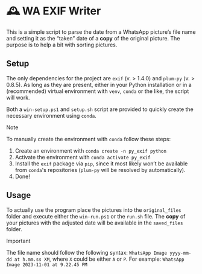 # 🕰️ WA EXIF Writer

This is a simple script to parse the date from a WhatsApp picture’s file name and setting it as the “taken” date of a **copy** of the original picture. The purpose is to help a bit with sorting pictures.

## Setup

The only dependencies for the project are `exif` (v. > 1.4.0) and `plum-py` (v. > 0.8.5). As long as they are present, either in your Python installation or in a (recommended) virtual environment with `venv`, `conda` or the like, the script will work.

Both a `win-setup.ps1` and `setup.sh` script are provided to quickly create the necessary environment using `conda`.

> [!note] 
>
> To manually create the environment with `conda` follow these steps:
>
> 1. Create an environment with `conda create -n py_exif python` 
> 2. Activate the environment with `conda activate py_exif`
> 3. Install the `exif` package via `pip`, since it most likely won’t be available from `conda`'s repositories (`plum-py` will be resolved by automatically).
> 4. Done!

## Usage

To actually use the program place the pictures into the `original_files` folder and execute either the `win-run.ps1` or the `run.sh` file. The **copy** of your pictures with the adjusted date will be available in the `saved_files` folder.

> [!important]
> The file name should follow the following syntax: `WhatsApp Image yyyy-mm-dd at h.mm.ss XM`, where `X` could be either `A` or `P`. For example: `WhatsApp Image 2023-11-01 at 9.22.45 PM`